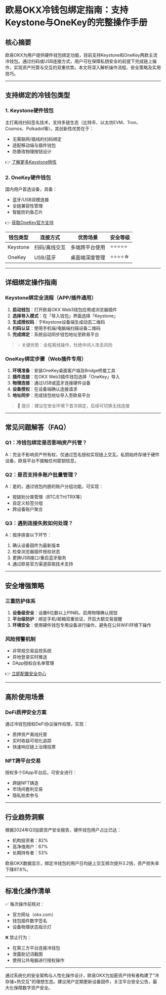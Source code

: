 # 欧易OKX冷钱包绑定指南：支持Keystone与OneKey的完整操作手册

## 核心摘要
欧易OKX为用户提供硬件钱包绑定功能，目前支持Keystone和OneKey两款主流冷钱包。通过扫码或USB连接方式，用户可在保障私钥安全的前提下完成链上操作，实现资产托管与交互的双重优势。本文将深入解析操作流程、安全策略及实用技巧。

---

## 支持绑定的冷钱包类型

### 1. Keystone硬件钱包
主打离线扫码签名技术，支持多链生态（比特币、以太坊EVM、Tron、Cosmos、Polkadot等）。其创新性优势在于：
- 无需联网/插线的扫码绑定
- 适配移动端与插件钱包
- 防篡改物理按钮设计

👉 [了解更多Keystone特性](https://bit.ly/okx_welcome)

### 2. OneKey硬件钱包
国内用户首选设备，具备：
- 蓝牙/USB双模连接
- 全链兼容性管理
- 智能防钓鱼芯片

👉 [获取OneKey官方支持](https://bit.ly/okx_welcome)

| 钱包类型   | 连接方式       | 优势场景               | 安全等级 |
|------------|----------------|------------------------|----------|
| Keystone   | 扫码/离线交互  | 多端跨平台使用         | ⭐⭐⭐⭐⭐   |
| OneKey     | USB/蓝牙       | 桌面端深度管理         | ⭐⭐⭐⭐☆   |

---

## 详细绑定操作指南

### Keystone绑定全流程（APP/插件通用）
1. **启动钱包**：打开欧易OKX Web3钱包应用或浏览器插件
2. **选择导入模式**：在「导入钱包」界面选择「Keystone」
3. **生成授权码**：于Keystone设备端生成动态二维码
4. **扫码认证**：使用手机端/电脑端扫描设备二维码
5. **完成绑定**：系统自动同步钱包地址至欧易平台

>💡 关键优势：全程离线操作，杜绝中间人攻击风险

### OneKey绑定步骤（Web插件专用）
1. **环境准备**：安装OneKey桌面客户端及Bridge桥接工具
2. **插件连接**：在OKX Web3插件钱包选择「OneKey」导入
3. **物理连接**：通过USB或蓝牙连接硬件设备
4. **设备授权**：在设备端确认连接请求
5. **地址同步**：完成钱包地址导入至欧易平台

>🔔 提示：建议在安全环境下首次绑定，后续可切换无线连接

---

## 常见问题解答（FAQ）

### Q1：冷钱包绑定是否影响资产托管？
A：完全不影响资产所有权，仅通过签名授权实现链上交互。私钥始终存储于硬件设备，欧易平台不接触任何密钥信息。

### Q2：是否支持多账户批量管理？
A：是的，通过钱包内嵌的账户分组功能，可实现：
- 按链别分类管理（BTC/ETH/TRX等）
- 自定义标签分组
- 跨设备账户聚合

### Q3：遇到连接失败如何处理？
A：按序排查以下环节：
1. 确认设备固件为最新版本
2. 检查浏览器插件授权状态
3. 更换USB接口/重启蓝牙服务
4. 通过欧易官方渠道获取技术支持

---

## 安全增强策略

### 三重防护体系
1. **设备级安全**：设置6位数以上PIN码，启用物理确认按钮
2. **平台级防护**：绑定手机/邮箱双重验证，开启大额交易提醒
3. **环境安全**：使用硬件钱包专用设备进行操作，避免在公共WiFi环境下操作

### 风险预警机制
- 非常规交易监控系统
- 异地登录实时推送
- DApp授权白名单管理

👉 [立即配置安全中心](https://bit.ly/okx_welcome)

---

## 高阶使用场景

### DeFi质押安全方案
通过冷钱包授权DeFi协议操作权限，实现：
- 质押资产离线托管
- 实时收益可视化追踪
- 快速响应链上治理投票

### NFT跨平台交易
授权多个DApp平台后，可安全进行：
- 跨链NFT铸造
- 市场间套利交易
- 隐私拍卖参与

---

## 行业趋势洞察
根据2024年Q3加密资产安全报告，硬件钱包用户占比已达：
- 机构投资者：82%
- 高净值用户：67%
- 长期持有者：53%

欧易OKX数据显示，绑定冷钱包的用户日均链上交互频次提升3.2倍，资产损失率下降97.6%。

---

## 标准化操作清单

✅ 每次操作前核对：
- 官方网址（okx.com）
- 钱包插件数字签名
- 设备物理状态指示灯

❌ 禁止行为：
- 在第三方平台连接冷钱包
- 泄露助记词截图
- 使用公共电脑进行授权操作

---

通过系统化的安全架构与人性化操作设计，欧易OKX为加密资产持有者构建了"冷存储+热交互"的理想生态。建议用户定期更新设备固件，关注平台安全公告，最大化保障数字资产安全。